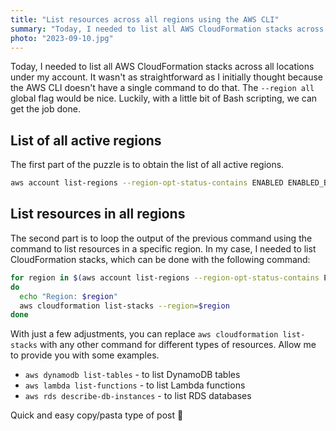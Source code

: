 ```yaml
---
title: "List resources across all regions using the AWS CLI"
summary: "Today, I needed to list all AWS CloudFormation stacks across all locations under my account. It wasn't as straightforward as I initially thought because the AWS CLI doesn't have a single command to do that."
photo: "2023-09-10.jpg"
---
```


Today, I needed to list all AWS CloudFormation stacks across all locations under my account. It wasn't as straightforward as I initially thought because the AWS CLI doesn't have a single command to do that. The `--region all` global flag would be nice. Luckily, with a little bit of Bash scripting, we can get the job done.

## List of all active regions

The first part of the puzzle is to obtain the list of all active regions.

```bash
aws account list-regions --region-opt-status-contains ENABLED ENABLED_BY_DEFAULT
```

## List resources in all regions

The second part is to loop the output of the previous command using the command to list resources in a specific region. In my case, I needed to list CloudFormation stacks, which can be done with the following command:

```bash
for region in $(aws account list-regions --region-opt-status-contains ENABLED ENABLED_BY_DEFAULT --query "Regions[].{Region: RegionName}" --output text)
do 
  echo "Region: $region"
  aws cloudformation list-stacks --region=$region 
done
```

With just a few adjustments, you can replace `aws cloudformation list-stacks` with any other command for different types of resources. Allow me to provide you with some examples.

- `aws dynamodb list-tables` - to list DynamoDB tables
- `aws lambda list-functions` - to list Lambda functions
- `aws rds describe-db-instances` - to list RDS databases

Quick and easy copy/pasta type of post 🍝 

